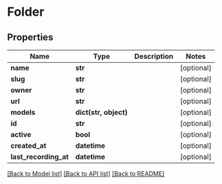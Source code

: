 # Folder

## Properties
Name | Type | Description | Notes
------------ | ------------- | ------------- | -------------
**name** | **str** |  | [optional] 
**slug** | **str** |  | [optional] 
**owner** | **str** |  | [optional] 
**url** | **str** |  | [optional] 
**models** | **dict(str, object)** |  | [optional] 
**id** | **str** |  | [optional] 
**active** | **bool** |  | [optional] 
**created_at** | **datetime** |  | [optional] 
**last_recording_at** | **datetime** |  | [optional] 

[[Back to Model list]](../README.md#documentation-for-models) [[Back to API list]](../README.md#documentation-for-api-endpoints) [[Back to README]](../README.md)

